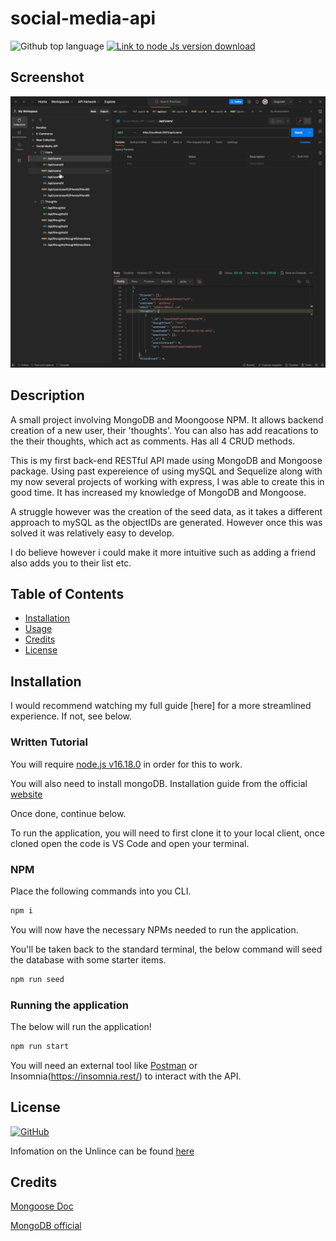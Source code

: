 # social-media-api

![Github top language](https://img.shields.io/github/languages/top/JackStockwell/social-media-api)
[![Link to node Js version download](https://img.shields.io/badge/node-v16.18.0-green)](https://nodejs.org/download/release/latest-v16.x/)

## Screenshot

![Screen gif of the APP being used](/screencap.gif)

## Description

A small project involving MongoDB and Moongoose NPM. It allows backend creation of a new user, their 'thoughts'. You can also has add reacations to the their thoughts, which act as comments. Has all 4 CRUD methods.

This is my first back-end RESTful API made using MongoDB and Mongoose package. Using past expereience of using mySQL and Sequelize along with my now several projects of working with express, I was able to create this in good time. It has increased my knowledge of MongoDB and Mongoose. 

A struggle however was the creation of the seed data, as it takes a different approach to mySQL as the objectIDs are generated. However once this was solved it was relatively easy to develop.

I do believe however i could make it more intuitive such as adding a friend also adds you to their list etc.

## Table of Contents

- [Installation](#installation)
- [Usage](#usage)
- [Credits](#credits)
- [License](#license)

## Installation 

I would recommend watching my full guide [here] for a more streamlined experience. If not, see below.

### Written Tutorial

You will require [node.js v16.18.0](https://nodejs.org/download/release/latest-v16.x/) in order for this to work.

You will also need to install mongoDB. Installation guide from the official [website](https://www.mongodb.com/try/download/shell)

Once done, continue below.

To run the application, you will need to first clone it to your local client, once cloned open the code is VS Code and open your terminal. 

### NPM

Place the following commands into you CLI.

```bash
npm i
```

You will now have the necessary NPMs needed to run the application.

You'll be taken back to the standard terminal, the below command will seed the database with some starter items.

```sh
npm run seed
```

### Running the application

The below will run the application!

```sh
npm run start
```

You will need an external tool like [Postman](https://www.postman.com/) or Insomnia(https://insomnia.rest/) to interact with the API.

## License

[![GitHub](https://img.shields.io/github/license/JackStockwell/employee-tracker)](https://unlicense.org/)

Infomation on the Unlince can be found [here](https://unlicense.org/)

## Credits

[Mongoose Doc](https://mongoosejs.com/docs/)

[MongoDB official](https://www.mongodb.com/developer/languages/javascript/getting-started-with-mongodb-and-mongoose/)

